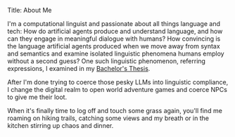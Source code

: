 Title: About Me

I'm a computational linguist and passionate about all things language and tech: How do artificial agents produce and understand language, and how can they engage in meaningful dialogue with humans?  How convincing is the language artificial agents produced when we move away from syntax and semantics and examine isolated linguistic phenomena humans employ without a second guess? One such linguistic phenomenon, referring expressions, I examined in my [Bachelor's Thesis](/can-llms-use-context-to-describe-what-they-see.html).


After I'm done trying to coerce those pesky LLMs into linguistic compliance, I change the digital realm to open world adventure games and coerce NPCs to give me their loot.



When it's finally time to log off and touch some grass again, you'll find me roaming on hiking trails, catching some views and my breath or in the kitchen stirring up chaos and dinner.